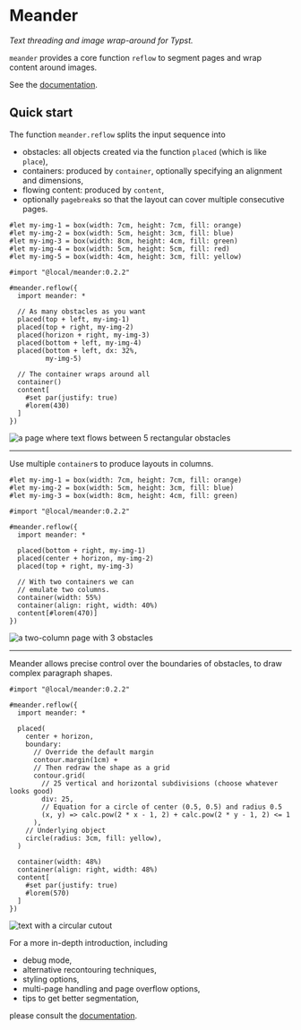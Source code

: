 # Meander
_Text threading and image wrap-around for Typst._

`meander` provides a core function `reflow` to segment pages and wrap content around images.

<!-- @scrybe(not version; panic Please specify a version number) -->
<!-- @scrybe(if publish; grep https; grep {{version}}) -->
See the [documentation](docs/main.pdf).

## Quick start

The function `meander.reflow` splits the input sequence into
- obstacles: all objects created via the function `placed` (which is like `place`),
- containers: produced by `container`, optionally specifying an alignment and dimensions,
- flowing content: produced by `content`,
- optionally `pagebreak`s so that the layout can cover multiple consecutive pages.

<!-- @scrybe(not publish; jump import; grep local; grep {{version}}) -->
<!-- @scrybe(if publish; jump import; grep preview; grep {{version}}) -->
<!-- @scrybe(jump import; until ```; diff gallery/multi-obstacles.typ) -->
```typ
#let my-img-1 = box(width: 7cm, height: 7cm, fill: orange)
#let my-img-2 = box(width: 5cm, height: 3cm, fill: blue)
#let my-img-3 = box(width: 8cm, height: 4cm, fill: green)
#let my-img-4 = box(width: 5cm, height: 5cm, fill: red)
#let my-img-5 = box(width: 4cm, height: 3cm, fill: yellow)

#import "@local/meander:0.2.2"

#meander.reflow({
  import meander: *

  // As many obstacles as you want
  placed(top + left, my-img-1)
  placed(top + right, my-img-2)
  placed(horizon + right, my-img-3)
  placed(bottom + left, my-img-4)
  placed(bottom + left, dx: 32%,
         my-img-5)

  // The container wraps around all
  container()
  content[
    #set par(justify: true)
    #lorem(430)
  ]
})
```
![a page where text flows between 5 rectangular obstacles](gallery/multi-obstacles.svg)

-----

Use multiple `container`s to produce layouts in columns.

<!-- @scrybe(not publish; jump import; grep local; grep {{version}}) -->
<!-- @scrybe(if publish; jump import; grep preview; grep {{version}}) -->
<!-- @scrybe(jump import; until ```; diff gallery/two-columns.typ) -->
```typ
#let my-img-1 = box(width: 7cm, height: 7cm, fill: orange)
#let my-img-2 = box(width: 5cm, height: 3cm, fill: blue)
#let my-img-3 = box(width: 8cm, height: 4cm, fill: green)

#import "@local/meander:0.2.2"

#meander.reflow({
  import meander: *

  placed(bottom + right, my-img-1)
  placed(center + horizon, my-img-2)
  placed(top + right, my-img-3)

  // With two containers we can
  // emulate two columns.
  container(width: 55%)
  container(align: right, width: 40%)
  content[#lorem(470)]
})
```
![a two-column page with 3 obstacles](gallery/two-columns.svg)

------

Meander allows precise control over the boundaries of obstacles, to draw complex paragraph shapes.

<!-- @scrybe(not publish; jump import; grep local; grep {{version}}) -->
<!-- @scrybe(if publish; jump import; grep preview; grep {{version}}) -->
<!-- @scrybe(jump import; until ```; diff gallery/circle-hole.typ) -->
```typ
#import "@local/meander:0.2.2"

#meander.reflow({
  import meander: *

  placed(
    center + horizon,
    boundary:
      // Override the default margin
      contour.margin(1cm) +
      // Then redraw the shape as a grid
      contour.grid(
        // 25 vertical and horizontal subdivisions (choose whatever looks good)
        div: 25,
        // Equation for a circle of center (0.5, 0.5) and radius 0.5
        (x, y) => calc.pow(2 * x - 1, 2) + calc.pow(2 * y - 1, 2) <= 1
      ),
    // Underlying object
    circle(radius: 3cm, fill: yellow),
  )

  container(width: 48%)
  container(align: right, width: 48%)
  content[
    #set par(justify: true)
    #lorem(570)
  ]
})
```
![text with a circular cutout](gallery/circle-hole.svg)


For a more in-depth introduction, including
- debug mode,
- alternative recontouring techniques,
- styling options,
- multi-page handling and page overflow options,
- tips to get better segmentation,
<!-- @scrybe(if publish; grep https; grep {{version}}) -->
please consult the [documentation](docs/main.pdf).

